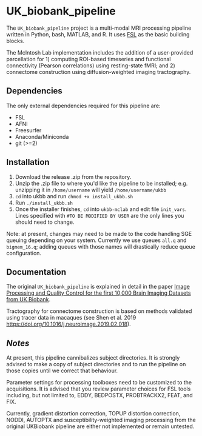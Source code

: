 UK_biobank_pipeline
===================

The `UK_biobank_pipeline` project is a multi-modal MRI processing pipeline written in Python, bash, MATLAB, and R. It uses [FSL](http://fsl.fmrib.ox.ac.uk/fsl/fslwiki/) as the basic building blocks.

The McIntosh Lab implementation includes the addition of a user-provided parcellation for 1) computing ROI-based timeseries and functional connectivity (Pearson correlations) using resting-state fMRI; and 2) connectome construction using diffusion-weighted imaging tractography.



Dependencies
------------

The only external dependencies required for this pipeline are:
* FSL
* AFNI
* Freesurfer
* Anaconda/Miniconda
* git (>=2)


Installation
------------

1) Download the release .zip from the repository.
2) Unzip the .zip file to where you'd like the pipeline to be installed; e.g. unzipping it in `/home/username` will yield `/home/username/ukbb`
3) `cd` into ukbb and run `chmod +x install_ukbb.sh`
4) Run `./install_ukbb.sh`
5) Once the installer finishes, `cd` into `ukbb-mclab` and edit file `init_vars`. Lines specified with `#TO BE MODIFIED BY USER` are the only lines you should need to change.

Note: at present, changes may need to be made to the code handling SGE queuing depending on your system. Currently we use queues `all.q` and `bigmem_16.q`; adding queues with those names will drastically reduce queue configuration.


Documentation
-------------

The original `UK_biobank_pipeline` is explained in detail in the paper [Image Processing and Quality Control for the first 10,000 Brain Imaging Datasets from UK Biobank](http://www.biorxiv.org/content/early/2017/04/24/130385).

Tractography for connectome construction is based on methods validated using tracer data in macaques (see Shen et al. 2019 https://doi.org/10.1016/j.neuroimage.2019.02.018).


***Notes***
-----------

At present, this pipeline cannibalizes subject directories. It is strongly advised to make a copy of subject directories and to run the pipeline on those copies until we correct that behaviour.

Parameter settings for processing toolboxes need to be customized to the acquisitions. It is advised that you review parameter choices for FSL tools including, but not limited to, EDDY, BEDPOSTX, PROBTRACKX2, FEAT, and FIX.

Currently, gradient distortion correction, TOPUP distortion correction, NODDI,  AUTOPTX and susceptibility-weighted imaging processing from the original UKBiobank pipeline are either not implemented or remain untested.